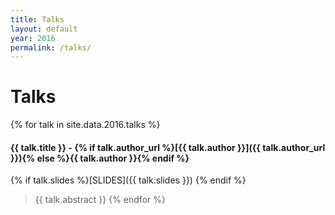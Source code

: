 ```yaml
---
title: Talks
layout: default
year: 2016
permalink: /talks/
---
```

# Talks

{% for talk in site.data.2016.talks %}
#### <a name="{{ talk.id }}"></a>{{ talk.title }} - {% if talk.author_url %}[{{ talk.author }}]({{ talk.author_url }}){% else %}{{ talk.author }}{% endif %}
{% if talk.slides %}[SLIDES]({{ talk.slides }}) {% endif %}
> {{ talk.abstract }}
{% endfor %}
